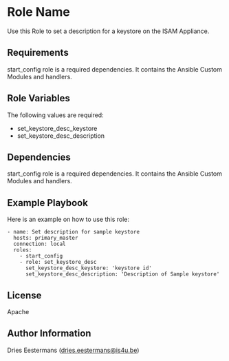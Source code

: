 # Role Name

Use this Role to set a description for a keystore on the ISAM Appliance.

## Requirements

start_config role is a required dependencies. It contains the Ansible Custom Modules and handlers.

## Role Variables

The following values are required:
* set_keystore_desc_keystore
* set_keystore_desc_description

## Dependencies

start_config role is a required dependencies. It contains the Ansible Custom Modules and handlers.

## Example Playbook

Here is an example on how to use this role:

    - name: Set description for sample keystore
      hosts: primary_master
      connection: local
      roles:
        - start_config
        - role: set_keystore_desc
          set_keystore_desc_keystore: 'keystore id'
          set_keystore_desc_description: 'Description of Sample keystore'

## License

Apache

## Author Information

Dries Eestermans (dries.eestermans@is4u.be)
